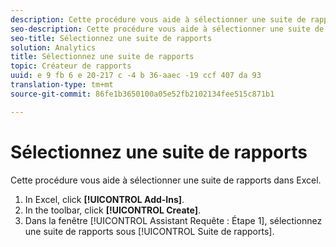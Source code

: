 ```yaml
---
description: Cette procédure vous aide à sélectionner une suite de rapports dans Excel.
seo-description: Cette procédure vous aide à sélectionner une suite de rapports dans Excel.
seo-title: Sélectionnez une suite de rapports
solution: Analytics
title: Sélectionnez une suite de rapports
topic: Créateur de rapports
uuid: e 9 fb 6 e 20-217 c -4 b 36-aaec -19 ccf 407 da 93
translation-type: tm+mt
source-git-commit: 86fe1b3650100a05e52fb2102134fee515c871b1

---
```



# Sélectionnez une suite de rapports

Cette procédure vous aide à sélectionner une suite de rapports dans Excel.

1. In Excel, click **[!UICONTROL Add-Ins]**.
1. In the toolbar, click **[!UICONTROL Create]**.
1. Dans la fenêtre [!UICONTROL Assistant Requête : Étape 1], sélectionnez une suite de rapports sous [!UICONTROL Suite de rapports].
